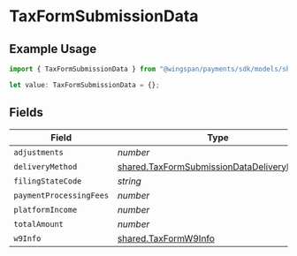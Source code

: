 # TaxFormSubmissionData

## Example Usage

```typescript
import { TaxFormSubmissionData } from "@wingspan/payments/sdk/models/shared";

let value: TaxFormSubmissionData = {};
```

## Fields

| Field                                                                                                           | Type                                                                                                            | Required                                                                                                        | Description                                                                                                     |
| --------------------------------------------------------------------------------------------------------------- | --------------------------------------------------------------------------------------------------------------- | --------------------------------------------------------------------------------------------------------------- | --------------------------------------------------------------------------------------------------------------- |
| `adjustments`                                                                                                   | *number*                                                                                                        | :heavy_minus_sign:                                                                                              | N/A                                                                                                             |
| `deliveryMethod`                                                                                                | [shared.TaxFormSubmissionDataDeliveryMethod](../../../sdk/models/shared/taxformsubmissiondatadeliverymethod.md) | :heavy_minus_sign:                                                                                              | N/A                                                                                                             |
| `filingStateCode`                                                                                               | *string*                                                                                                        | :heavy_minus_sign:                                                                                              | N/A                                                                                                             |
| `paymentProcessingFees`                                                                                         | *number*                                                                                                        | :heavy_minus_sign:                                                                                              | N/A                                                                                                             |
| `platformIncome`                                                                                                | *number*                                                                                                        | :heavy_minus_sign:                                                                                              | N/A                                                                                                             |
| `totalAmount`                                                                                                   | *number*                                                                                                        | :heavy_minus_sign:                                                                                              | N/A                                                                                                             |
| `w9Info`                                                                                                        | [shared.TaxFormW9Info](../../../sdk/models/shared/taxformw9info.md)                                             | :heavy_minus_sign:                                                                                              | N/A                                                                                                             |